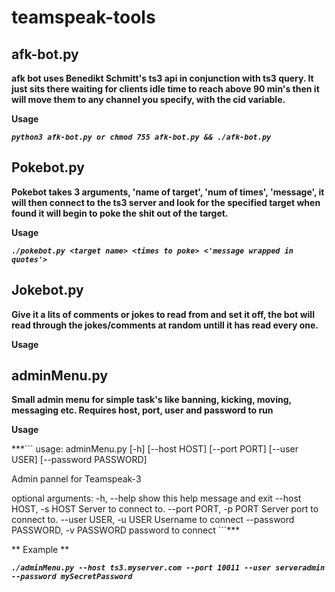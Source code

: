 # teamspeak-tools

## afk-bot.py 

 **afk bot uses Benedikt Schmitt's ts3 api in conjunction with ts3 query. It just sits there waiting for clients 
 idle time to reach above 90 min's then it will move them to any channel you specify, with the cid variable.**
 
 **Usage**
 
 ***``` python3 afk-bot.py or chmod 755 afk-bot.py && ./afk-bot.py ```***


## Pokebot.py

 **Pokebot takes 3 arguments, 'name of target', 'num of times', 'message', it will then connect to the ts3 server and 
 look for the specified target when found it will begin to poke the shit out of the target.**
 
 **Usage**
 
 ***``` ./pokebot.py <target name> <times to poke> <'message wrapped in quotes'> ```***
 
 ## Jokebot.py
 
 **Give it a lits of comments or jokes to read from and set it off, the bot will read through the jokes/comments
 at random untill it has read every one.**
 
 **Usage**
 
 
 ## adminMenu.py
 
 **Small admin menu for simple task's like banning, kicking, moving, messaging etc.
 Requires host, port, user and password to run**
 
 **Usage**
 
***``` usage: adminMenu.py [-h] [--host HOST] [--port PORT] [--user USER] [--password PASSWORD]
                   
Admin pannel for Teamspeak-3

optional arguments:
  -h, --help            show this help message and exit
  --host HOST, -s HOST  Server to connect to.
  --port PORT, -p PORT  Server port to connect to.
  --user USER, -u USER  Username to connect
  --password PASSWORD, -v PASSWORD   password to connect  ```***
  
 ** Example **
 
 ***``` ./adminMenu.py --host ts3.myserver.com --port 10011 --user serveradmin --password mySecretPassword ```***
              
        


